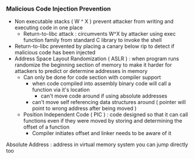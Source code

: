 ### Malicious Code Injection Prevention 
- Non executable stacks ( W ^ X ) prevent attacker from writing and executing code in one place
  - Return-to-libc attack : circumvents W^X by attacker using exec function family from standard C library to invoke the shell
- Return-to-libc prevented by placing a canary below rip to detect if malicious code has been injected
- Address Space Layout Randomization ( ASLR ) : when program runs randomize the beginning section of memory to make it harder for attackers to predict or determine addresses in memory
  - Can only be done for code section with compiler support
    - when code compiled into assembly binary code will call a function via it's location
      - can't move code around if using absolute addresses 
    - can't move self referencing data structures around ( pointer will point to wrong address after being moved )
  - Position Independent Code ( PIC ) : code designed so that it can call functions even if they were moved by storing and determining the offset of a function
    - Compiler initiates offset and linker needs to be aware of it

Absolute Address : address in virtual memory system you can jump directly too

